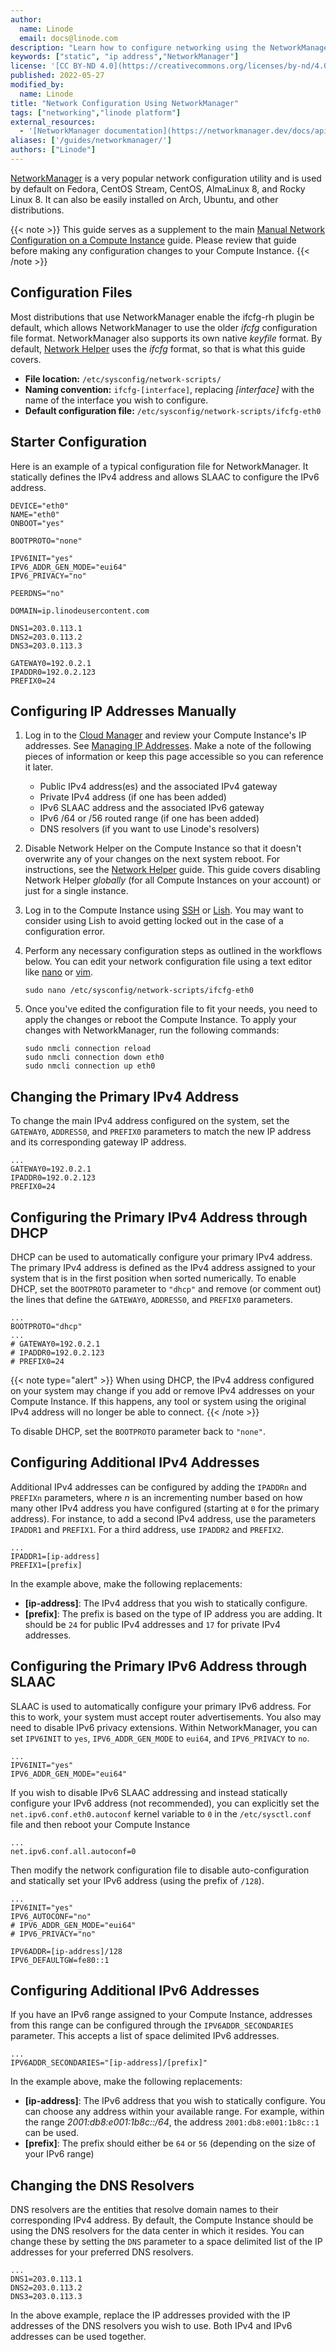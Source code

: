 ```yaml
---
author:
  name: Linode
  email: docs@linode.com
description: "Learn how to configure networking using the NetworkManager utility on CentOS, CentOS Stream, Fedora, and other modern Linux distributions"
keywords: ["static", "ip address","NetworkManager"]
license: '[CC BY-ND 4.0](https://creativecommons.org/licenses/by-nd/4.0)'
published: 2022-05-27
modified_by:
  name: Linode
title: "Network Configuration Using NetworkManager"
tags: ["networking","linode platform"]
external_resources:
  - '[NetworkManager documentation](https://networkmanager.dev/docs/api/latest/NetworkManager.conf.html)'
aliases: ['/guides/networkmanager/']
authors: ["Linode"]
---
```


[NetworkManager](https://networkmanager.dev/) is a very popular network configuration utility and is used by default on Fedora, CentOS Stream, CentOS, AlmaLinux 8, and Rocky Linux 8. It can also be easily installed on Arch, Ubuntu, and other distributions.

{{< note >}}
This guide serves as a supplement to the main [Manual Network Configuration on a Compute Instance](/docs/products/compute/compute-instances/guides/manual-network-configuration/) guide. Please review that guide before making any configuration changes to your Compute Instance.
{{< /note >}}

## Configuration Files

Most distributions that use NetworkManager enable the ifcfg-rh plugin be default, which allows NetworkManager to use the older *ifcfg* configuration file format. NetworkManager also supports its own native *keyfile* format. By default, [Network Helper](/docs/products/compute/compute-instances/guides/network-helper/) uses the *ifcfg* format, so that is what this guide covers.

- **File location:** `/etc/sysconfig/network-scripts/`
- **Naming convention:** `ifcfg-[interface]`, replacing *[interface]* with the name of the interface you wish to configure.
- **Default configuration file:** `/etc/sysconfig/network-scripts/ifcfg-eth0`

## Starter Configuration

Here is an example of a typical configuration file for NetworkManager. It statically defines the IPv4 address and allows SLAAC to configure the IPv6 address.

```file {title="/etc/sysconfig/network-scripts/ifcfg-eth0"}
DEVICE="eth0"
NAME="eth0"
ONBOOT="yes"

BOOTPROTO="none"

IPV6INIT="yes"
IPV6_ADDR_GEN_MODE="eui64"
IPV6_PRIVACY="no"

PEERDNS="no"

DOMAIN=ip.linodeusercontent.com

DNS1=203.0.113.1
DNS2=203.0.113.2
DNS3=203.0.113.3

GATEWAY0=192.0.2.1
IPADDR0=192.0.2.123
PREFIX0=24
```

## Configuring IP Addresses Manually

1. Log in to the [Cloud Manager](https://cloud.linode.com/) and review your Compute Instance's IP addresses. See [Managing IP Addresses](/docs/products/compute/compute-instances/guides/manage-ip-addresses/). Make a note of the following pieces of information or keep this page accessible so you can reference it later.

    - Public IPv4 address(es) and the associated IPv4 gateway
    - Private IPv4 address (if one has been added)
    - IPv6 SLAAC address and the associated IPv6 gateway
    - IPv6 /64 or /56 routed range (if one has been added)
    - DNS resolvers (if you want to use Linode's resolvers)

1. Disable Network Helper on the Compute Instance so that it doesn't overwrite any of your changes on the next system reboot. For instructions, see the [Network Helper](/docs/products/compute/compute-instances/guides/network-helper/#single-per-linode) guide. This guide covers disabling Network Helper *globally* (for all Compute Instances on your account) or just for a single instance.

1. Log in to the Compute Instance using [SSH](/docs/guides/connect-to-server-over-ssh/) or [Lish](/docs/products/compute/compute-instances/guides/lish/). You may want to consider using Lish to avoid getting locked out in the case of a configuration error.

1. Perform any necessary configuration steps as outlined in the workflows below. You can edit your network configuration file using a text editor like [nano](/docs/guides/use-nano-to-edit-files-in-linux/) or [vim](/docs/guides/what-is-vi/).

    ```command
    sudo nano /etc/sysconfig/network-scripts/ifcfg-eth0
    ```

1. Once you've edited the configuration file to fit your needs, you need to apply the changes or reboot the Compute Instance. To apply your changes with NetworkManager, run the following commands:

    ```command
    sudo nmcli connection reload
    sudo nmcli connection down eth0
    sudo nmcli connection up eth0
    ```

## Changing the Primary IPv4 Address

To change the main IPv4 address configured on the system, set the `GATEWAY0`, `ADDRESS0`, and `PREFIX0` parameters to match the new IP address and its corresponding gateway IP address.

```file {title="/etc/sysconfig/network-scripts/ifcfg-eth0"}
...
GATEWAY0=192.0.2.1
IPADDR0=192.0.2.123
PREFIX0=24
```

## Configuring the Primary IPv4 Address through DHCP

DHCP can be used to automatically configure your primary IPv4 address. The primary IPv4 address is defined as the IPv4 address assigned to your system that is in the first position when sorted numerically. To enable DHCP, set the `BOOTPROTO` parameter to `"dhcp"` and remove (or comment out) the lines that define the `GATEWAY0`, `ADDRESS0`, and `PREFIX0` parameters.

```file {title="/etc/sysconfig/network-scripts/ifcfg-eth0"}
...
BOOTPROTO="dhcp"
...
# GATEWAY0=192.0.2.1
# IPADDR0=192.0.2.123
# PREFIX0=24
```

{{< note type="alert" >}}
When using DHCP, the IPv4 address configured on your system may change if you add or remove IPv4 addresses on your Compute Instance. If this happens, any tool or system using the original IPv4 address will no longer be able to connect.
{{< /note >}}

To disable DHCP, set the `BOOTPROTO` parameter back to `"none"`.

## Configuring Additional IPv4 Addresses

Additional IPv4 addresses can be configured by adding the `IPADDRn` and `PREFIXn` parameters, where *n* is an incrementing number based on how many other IPv4 address you have configured (starting at `0` for the primary address). For instance, to add a second IPv4 address, use the parameters `IPADDR1` and `PREFIX1`. For a third address, use `IPADDR2` and `PREFIX2`.

```file {title="/etc/sysconfig/network-scripts/ifcfg-eth0"}
...
IPADDR1=[ip-address]
PREFIX1=[prefix]
```

In the example above, make the following replacements:

- **[ip-address]**: The IPv4 address that you wish to statically configure.
- **[prefix]**: The prefix is based on the type of IP address you are adding. It should be `24` for public IPv4 addresses and `17` for private IPv4 addresses.

## Configuring the Primary IPv6 Address through SLAAC

SLAAC is used to automatically configure your primary IPv6 address. For this to work, your system must accept router advertisements. You also may need to disable IPv6 privacy extensions. Within NetworkManager, you can set `IPV6INIT` to `yes`, `IPV6_ADDR_GEN_MODE` to `eui64`, and `IPV6_PRIVACY` to `no`.

```file {title="/etc/sysconfig/network-scripts/ifcfg-eth0"}
...
IPV6INIT="yes"
IPV6_ADDR_GEN_MODE="eui64"
```

If you wish to disable IPv6 SLAAC addressing and instead statically configure your IPv6 address (not recommended), you can explicitly set the `net.ipv6.conf.eth0.autoconf` kernel variable to `0` in the `/etc/sysctl.conf` file and then reboot your Compute Instance

```file {title="/etc/sysctl.conf"}
...
net.ipv6.conf.all.autoconf=0
```

Then modify the network configuration file to disable auto-configuration and statically set your IPv6 address (using the prefix of `/128`).

```file {title="/etc/sysconfig/network-scripts/ifcfg-eth0"}
...
IPV6INIT="yes"
IPV6_AUTOCONF="no"
# IPV6_ADDR_GEN_MODE="eui64"
# IPV6_PRIVACY="no"

IPV6ADDR=[ip-address]/128
IPV6_DEFAULTGW=fe80::1
```

## Configuring Additional IPv6 Addresses

If you have an IPv6 range assigned to your Compute Instance, addresses from this range can be configured through the `IPV6ADDR_SECONDARIES` parameter. This accepts a list of space delimited IPv6 addresses.

```file {title="/etc/sysconfig/network-scripts/ifcfg-eth0"}
...
IPV6ADDR_SECONDARIES="[ip-address]/[prefix]"
```

In the example above, make the following replacements:

- **[ip-address]**: The IPv6 address that you wish to statically configure. You can choose any address within your available range. For example, within the range *2001:db8:e001:1b8c::/64*, the address `2001:db8:e001:1b8c::1` can be used.
- **[prefix]**: The prefix should either be `64` or `56` (depending on the size of your IPv6 range)

## Changing the DNS Resolvers

DNS resolvers are the entities that resolve domain names to their corresponding IPv4 address. By default, the Compute Instance should be using the DNS resolvers for the data center in which it resides. You can change these by setting the `DNS` parameter to a space delimited list of the IP addresses for your preferred DNS resolvers.

```file {title="/etc/sysconfig/network-scripts/ifcfg-eth0"}
...
DNS1=203.0.113.1
DNS2=203.0.113.2
DNS3=203.0.113.3
```

In the above example, replace the IP addresses provided with the IP addresses of the DNS resolvers you wish to use. Both IPv4 and IPv6 addresses can be used together.